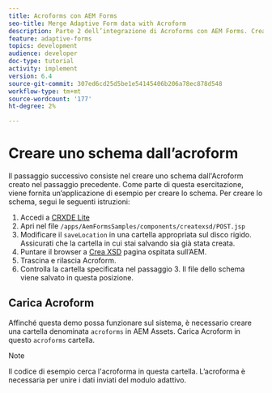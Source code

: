 ```yaml
---
title: Acroforms con AEM Forms
seo-title: Merge Adaptive Form data with Acroform
description: Parte 2 dell’integrazione di Acroforms con AEM Forms. Crea uno schema da un Acroform.
feature: adaptive-forms
topics: development
audience: developer
doc-type: tutorial
activity: implement
version: 6.4
source-git-commit: 307ed6cd25d5be1e54145406b206a78ec878d548
workflow-type: tm+mt
source-wordcount: '177'
ht-degree: 2%

---
```



# Creare uno schema dall’acroform

Il passaggio successivo consiste nel creare uno schema dall&#39;Acroform creato nel passaggio precedente. Come parte di questa esercitazione, viene fornita un’applicazione di esempio per creare lo schema. Per creare lo schema, segui le seguenti istruzioni:

1. Accedi a [CRXDE Lite](http://localhost:4502/crx/de)
2. Apri nel file `/apps/AemFormsSamples/components/createxsd/POST.jsp`
3. Modificare il `saveLocation` in una cartella appropriata sul disco rigido. Assicurati che la cartella in cui stai salvando sia già stata creata.
4. Puntare il browser a [Crea XSD](http://localhost:4502/content/DocumentServices/CreateXsd.html) pagina ospitata sull’AEM.
5. Trascina e rilascia Acroform.
6. Controlla la cartella specificata nel passaggio 3. Il file dello schema viene salvato in questa posizione.

## Carica Acroform

Affinché questa demo possa funzionare sul sistema, è necessario creare una cartella denominata `acroforms` in AEM Assets. Carica Acroform in questo `acroforms` cartella.

>[!NOTE]
>
>Il codice di esempio cerca l&#39;acroforma in questa cartella. L’acroforma è necessaria per unire i dati inviati del modulo adattivo.
